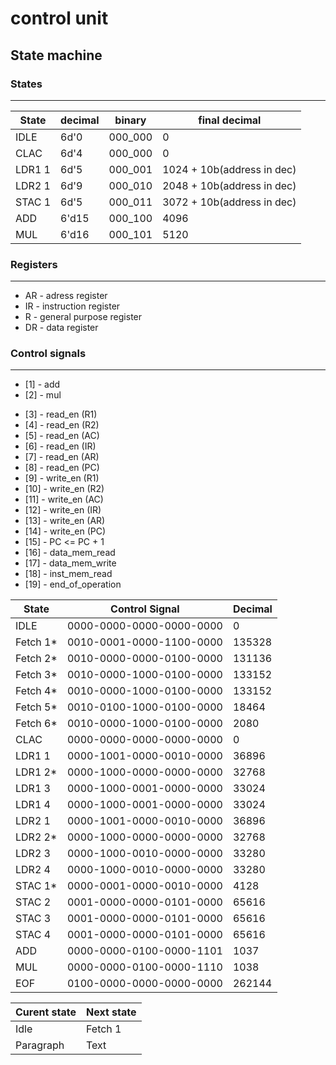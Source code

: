 
# control unit 

## State machine
<!-- 
* The state machine will be in the idle state till the **start logic is high**
* On start logic <= 1 (high) state machine will go to the next state ***fetch 1*** 
* The state machine will come to idle state when the conditions are met
*  -->

### States 
---

|State      | decimal   | binary    |   final decimal             |   
|-----------|-----------|-----------|-------                      |
|IDLE       |6d'0       |000_000    | 0                           |
|CLAC       |6d'4       |000_000    | 0                           |
|LDR1  1    |6d'5       |000_001    | 1024 + 10b(address in dec)  |
|LDR2  1    |6d'9       |000_010    | 2048 + 10b(address in dec)  |
|STAC  1    |6d'5       |000_011    | 3072 + 10b(address in dec)  |
|ADD        |6'd15      |000_100    | 4096                        |
|MUL        |6'd16      |000_101    | 5120                        |
### Registers
---
* AR - adress register
* IR - instruction register
* R  - general purpose register
* DR - data register 

### Control signals
---
* [1]  - add
* [2]  - mul
<!-- !for bus read -->
* [3]  - read_en (R1)
* [4]  - read_en (R2)  <!--??hardwired -->
* [5]  - read_en (AC)
* [6]  - read_en (IR)
* [7]  - read_en (AR)
* [8]  - read_en (PC) 
  <!-- !for bus write -->      
* [9]  - write_en (R1)
* [10] - write_en (R2)
* [11] - write_en (AC)
* [12] - write_en (IR)
* [13] - write_en (AR)
* [14] - write_en (PC)
* [15] - PC <= PC + 1
* [16] - data_mem_read
* [17] - data_mem_write
* [18] - inst_mem_read
* [19] - end_of_operation



|State      |Control Signal          |Decimal |
|---        |---                     |---     |
|IDLE       |0000-0000-0000-0000-0000|0       |     
|Fetch 1*   |0010-0001-0000-1100-0000|135328  |     
|Fetch 2*   |0010-0000-0000-0100-0000|131136  |     
|Fetch 3*   |0010-0000-1000-0100-0000|133152  |     
|Fetch 4*   |0010-0000-1000-0100-0000|133152  |
|Fetch 5*   |0010-0100-1000-0100-0000|18464   | 
|Fetch 6*   |0010-0000-1000-0100-0000|2080    |  
|CLAC       |0000-0000-0000-0000-0000|0       |     
|LDR1  1    |0000-1001-0000-0010-0000|36896   |     
|LDR1  2*   |0000-1000-0000-0000-0000|32768   |
|LDR1  3    |0000-1000-0001-0000-0000|33024   |
|LDR1  4    |0000-1000-0001-0000-0000|33024   |     
|LDR2  1    |0000-1001-0000-0010-0000|36896   |     
|LDR2  2*   |0000-1000-0000-0000-0000|32768   |
|LDR2  3    |0000-1000-0010-0000-0000|33280   |
|LDR2  4    |0000-1000-0010-0000-0000|33280   |     
|STAC  1*   |0000-0001-0000-0010-0000|4128    |     
|STAC  2    |0001-0000-0000-0101-0000|65616   |     
|STAC  3    |0001-0000-0000-0101-0000|65616   |     
|STAC  4    |0001-0000-0000-0101-0000|65616   |     
|ADD        |0000-0000-0100-0000-1101|1037    |     
|MUL        |0000-0000-0100-0000-1110|1038    |     
|EOF        |0100-0000-0000-0000-0000|262144  |

|Curent state        | Next state  | 
| -----------        | ----------- |
| Idle               | Fetch 1     |
| Paragraph          | Text        | -->
